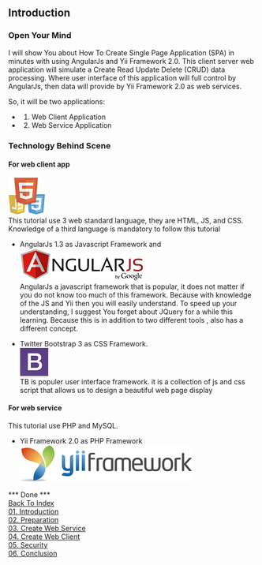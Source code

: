 ## Introduction

### Open Your Mind
I will show You about How To Create Single Page Application (SPA) in minutes with using AngularJs and Yii Framework 2.0. This client server web application will simulate a Create Read Update Delete (CRUD) data processing. Where user interface of this application will full control by AngularJs, then data will provide by Yii Framework 2.0 as web services.

So, it will be two applications:
- 1.	Web Client Application
- 2.	Web Service Application

### Technology Behind Scene

#### For web client app
![](images/htmljscss.png)<br>
This tutorial use 3 web standard language, they are HTML, JS, and CSS. Knowledge of a third language is mandatory to follow this tutorial 

- AngularJs 1.3 as Javascript Framework and <br>
![](images/angularjs.png)<br>
AngularJs a javascript framework that is popular, it does not matter if you do not know too much of this framework. Because with knowledge of the JS and Yii then you will easily understand. To speed up your understanding, I suggest You forget about JQuery for a while this learning. Because this is in addition to two different tools , also has a different concept.

- Twitter Bootstrap 3 as CSS Framework.<br>
![](images/twitter_bootstrap.png)<br>
TB is populer user interface framework. it is a collection of js and css script that allows us to design a beautiful web page display

#### For web service 
This tutorial use PHP and MySQL. 
- Yii Framework 2.0 as PHP Framework<br>
![](images/yii.png)<br>

*** Done ***<br>
[Back To Index](index.md) <br>
[01. Introduction](01-introduction.md) <br> 
[02. Preparation](02-preparation.md) <br>
[03. Create Web Service](03-create-web-service.md) <br>
[04. Create Web Client](04-create-web-client.md) <br>
[05. Security](05-security.md) <br>
[06. Conclusion](06-conclusion.md) <br>
